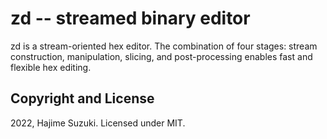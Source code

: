 
# zd -- streamed binary editor

zd is a stream-oriented hex editor. The combination of four stages: stream construction, manipulation, slicing, and post-processing enables fast and flexible hex editing.

## Copyright and License

2022, Hajime Suzuki. Licensed under MIT.
